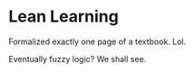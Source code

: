 # Lean Learning

Formalized exactly one page of a textbook. Lol.

Eventually fuzzy logic? We shall see.